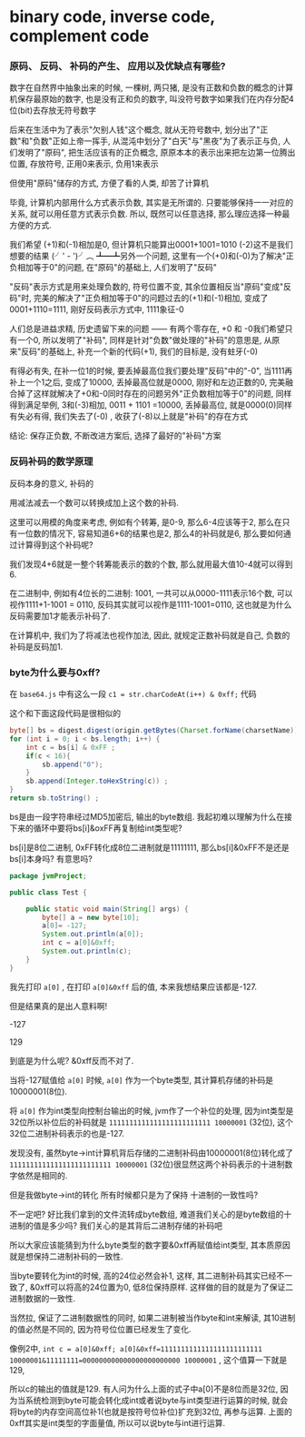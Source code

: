 <!--
Created: Mon Aug 26 2019 15:22:15 GMT+0800 (China Standard Time)
Modified: Mon Aug 26 2019 15:22:15 GMT+0800 (China Standard Time)
-->
# binary code, inverse code, complement code

### 原码、 反码、 补码的产生、 应用以及优缺点有哪些? 

数字在自然界中抽象出来的时候, 一棵树, 两只猪, 是没有正数和负数的概念的计算机保存最原始的数字, 也是没有正和负的数字, 叫没符号数字如果我们在内存分配4位(bit)去存放无符号数字

后来在生活中为了表示"欠别人钱"这个概念, 就从无符号数中, 划分出了"正数"和"负数"正如上帝一挥手, 从混沌中划分了"白天"与"黑夜"为了表示正与负, 人们发明了"原码", 把生活应该有的正负概念, 原原本本的表示出来把左边第一位腾出位置, 存放符号, 正用0来表示, 负用1来表示

但使用"原码"储存的方式, 方便了看的人类, 却苦了计算机

毕竟, 计算机内部用什么方式表示负数, 其实是无所谓的. 只要能够保持一一对应的关系, 就可以用任意方式表示负数. 所以, 既然可以任意选择, 那么理应选择一种最方便的方式. 

我们希望 (+1)和(-1)相加是0, 但计算机只能算出0001+1001=1010 (-2)这不是我们想要的结果 (╯' - ')╯︵ ┻━┻另外一个问题, 这里有一个(+0)和(-0)为了解决"正负相加等于0"的问题, 在"原码"的基础上, 人们发明了"反码"

"反码"表示方式是用来处理负数的, 符号位置不变, 其余位置相反当"原码"变成"反码"时, 完美的解决了"正负相加等于0"的问题过去的(+1)和(-1)相加, 变成了0001+1110=1111, 刚好反码表示方式中, 1111象征-0

人们总是进益求精, 历史遗留下来的问题 —— 有两个零存在, +0 和 -0我们希望只有一个0, 所以发明了"补码", 同样是针对"负数"做处理的"补码"的意思是, 从原来"反码"的基础上, 补充一个新的代码(+1), 我们的目标是, 没有蛀牙(-0)

有得必有失, 在补一位1的时候, 要丢掉最高位我们要处理"反码"中的"-0", 当1111再补上一个1之后, 变成了10000, 丢掉最高位就是0000, 刚好和左边正数的0, 完美融合掉了这样就解决了+0和-0同时存在的问题另外"正负数相加等于0"的问题, 同样得到满足举例, 3和(-3)相加, 0011 + 1101 =10000, 丢掉最高位, 就是0000(0)同样有失必有得, 我们失去了(-0) , 收获了(-8)以上就是"补码"的存在方式

结论: 保存正负数, 不断改进方案后, 选择了最好的"补码"方案

### 反码补码的数学原理

反码本身的意义, 补码的

用减法减去一个数可以转换成加上这个数的补码. 

这里可以用模的角度来考虑, 例如有个转筹, 是0-9, 那么6-4应该等于2, 那么在只有一位数的情况下, 容易知道6+6的结果也是2, 那么4的补码就是6, 那么要如何通过计算得到这个补码呢?

我们发现4+6就是一整个转筹能表示的数的个数, 那么就用最大值10-4就可以得到6.

在二进制中, 例如有4位长的二进制: 1001, 一共可以从0000-1111表示16个数, 可以视作1111+1-1001 = 0110, 反码其实就可以视作是1111-1001=0110, 这也就是为什么反码需要加1才能表示补码了.

在计算机中, 我们为了将减法也视作加法, 因此, 就规定正数补码就是自己, 负数的补码是反码加1.

### byte为什么要与0xff? 

在 `base64.js` 中有这么一段 `c1 = str.charCodeAt(i++) & 0xff;` 代码

这个和下面这段代码是很相似的

``` java
byte[] bs = digest.digest(origin.getBytes(Charset.forName(charsetName))) ;  
for (int i = 0; i < bs.length; i++) {  
    int c = bs[i] & 0xFF ;
    if(c < 16){ 
        sb.append("0");  
    }  
    sb.append(Integer.toHexString(c)) ;  
}  
return sb.toString() ;  
```

bs是由一段字符串经过MD5加密后, 输出的byte数组. 我起初难以理解为什么在接下来的循环中要将bs[i]&oxFF再复制给int类型呢? 

bs[i]是8位二进制, 0xFF转化成8位二进制就是11111111, 那么bs[i]&0xFF不是还是bs[i]本身吗? 有意思吗? 

``` java
package jvmProject;

public class Test {

    public static void main(String[] args) {
        byte[] a = new byte[10];
        a[0]= -127;
        System.out.println(a[0]);
        int c = a[0]&0xff;
        System.out.println(c);
    }
}
```

我先打印 `a[0]` , 在打印 `a[0]&0xff` 后的值, 本来我想结果应该都是-127.

但是结果真的是出人意料啊! 

-127

129

到底是为什么呢? &0xff反而不对了. 

当将-127赋值给 `a[0]` 时候, `a[0]` 作为一个byte类型, 其计算机存储的补码是10000001(8位). 

将 `a[0]` 作为int类型向控制台输出的时候, jvm作了一个补位的处理, 因为int类型是32位所以补位后的补码就是 `1111111111111111111111111 10000001` (32位), 这个32位二进制补码表示的也是-127.

发现没有, 虽然byte->int计算机背后存储的二进制补码由10000001(8位)转化成了 `1111111111111111111111111 10000001` (32位)很显然这两个补码表示的十进制数字依然是相同的. 

但是我做byte->int的转化 所有时候都只是为了保持 十进制的一致性吗? 

不一定吧? 好比我们拿到的文件流转成byte数组, 难道我们关心的是byte数组的十进制的值是多少吗? 我们关心的是其背后二进制存储的补码吧

所以大家应该能猜到为什么byte类型的数字要&0xff再赋值给int类型, 其本质原因就是想保持二进制补码的一致性. 

当byte要转化为int的时候, 高的24位必然会补1, 这样, 其二进制补码其实已经不一致了, &0xff可以将高的24位置为0, 低8位保持原样. 这样做的目的就是为了保证二进制数据的一致性. 

当然拉, 保证了二进制数据性的同时, 如果二进制被当作byte和int来解读, 其10进制的值必然是不同的, 因为符号位位置已经发生了变化. 

像例2中, `int c = a[0]&0xff; a[0]&0xff=1111111111111111111111111 10000001&11111111=000000000000000000000000 10000001` , 这个值算一下就是129, 

所以c的输出的值就是129. 有人问为什么上面的式子中a[0]不是8位而是32位, 因为当系统检测到byte可能会转化成int或者说byte与int类型进行运算的时候, 就会将byte的内存空间高位补1(也就是按符号位补位)扩充到32位, 再参与运算. 上面的0xff其实是int类型的字面量值, 所以可以说byte与int进行运算. 

 

